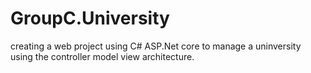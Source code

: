 # GroupC.University
creating a web project using C# ASP.Net core to manage a uninversity using the controller model view architecture.
